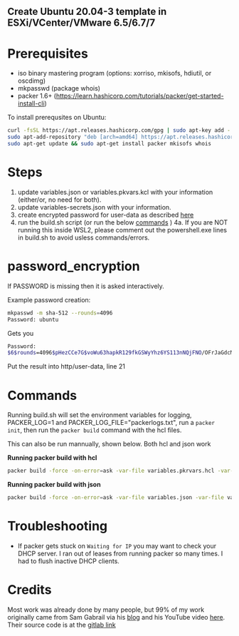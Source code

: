 ## Create Ubuntu 20.04-3 template in ESXi/VCenter/VMware 6.5/6.7/7

# Prerequisites
- iso binary mastering program (options: xorriso, mkisofs, hdiutil, or oscdimg)
- mkpasswd (package whois)
- packer 1.6+ (https://learn.hashicorp.com/tutorials/packer/get-started-install-cli)

To install prerequsites on Ubuntu:
```sh
curl -fsSL https://apt.releases.hashicorp.com/gpg | sudo apt-key add -
sudo apt-add-repository "deb [arch=amd64] https://apt.releases.hashicorp.com $(lsb_release -cs) main"
sudo apt-get update && sudo apt-get install packer mkisofs whois
```


# Steps

1. update variables.json or variables.pkvars.kcl with your information (either/or, no need for both).
2. update variables-secrets.json with your information.
3. create encrypted password for user-data as described [here](#password_encryption)
4. run the build.sh script (or run the below [commands](#commands) )
4a. If you are NOT running this inside WSL2, please comment out the powershell.exe lines in build.sh to avoid usless commands/errors.  

# password_encryption

If PASSWORD is missing then it is asked interactively.

Example password creation:

```sh
mkpasswd -m sha-512 --rounds=4096
Password: ubuntu
```

Gets you

```sh
Password:
$6$rounds=4096$pHezCCe7G$voWu63hapkR129fkGSWyYhz6YS113nNQjFNO/OFrJaGdcMd2esa3jHhaaW1ZDwSG6A2Iu2q2XEGN/.cZJcDYH0
```

Put the result into http/user-data, line 21

# Commands

Running build.sh will set the environment variables for logging, PACKER_LOG=1 and PACKER_LOG_FILE="packerlogs.txt", run a `packer init`, then run the `packer build` command with the hcl files.  

This can also be run mannually, shown below.  Both hcl and json work

**Running packer build with hcl**

```sh
packer build -force -on-error=ask -var-file variables.pkrvars.hcl -var-file vsphere.pkrvars.hcl ubuntu-20.04.pkr.hcl
```

**Running packer build with json**

```sh
packer build -force -on-error=ask -var-file variables.json -var-file variables-secrets.json ubuntu-20.04.json
```

# Troubleshooting

- If packer gets stuck on `Waiting for IP` you may want to check your DHCP server. I ran out of leases from running packer so many times. I had to flush inactive DHCP clients.

# Credits

Most work was already done by many people, but 99% of my work originally came from Sam Gabrail via his [blog](https://tekanaid.com/posts/hashiCorp-packer-for-vmware-ubuntu-templates-and-terraform-for-building-vms) and his YouTube video [here](https://www.youtube.com/watch?v=4yb-iofeqeY).  Their source code is at the [gitlab link](https://gitlab.com/public-projects3/infrastructure-vmware-public/vmware-packer-ubuntu20-04-public)
